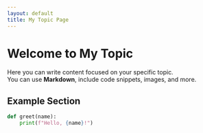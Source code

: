 ```yaml
---
layout: default
title: My Topic Page
---
```


# Welcome to My Topic

Here you can write content focused on your specific topic.  
You can use **Markdown**, include code snippets, images, and more.

## Example Section

```python
def greet(name):
    print(f"Hello, {name}!")
